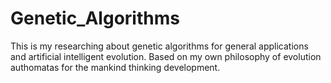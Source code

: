 # Genetic_Algorithms

This is my researching about genetic algorithms for general applications and artificial intelligent evolution. 
Based on my own philosophy of evolution authomatas for the mankind thinking development.

